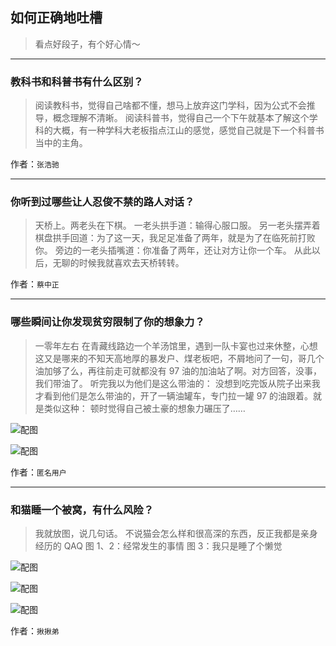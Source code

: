 ## 如何正确地吐槽

> 看点好段子，有个好心情～


 
---

### 教科书和科普书有什么区别？

> 阅读教科书，觉得自己啥都不懂，想马上放弃这门学科，因为公式不会推导，概念理解不清晰。
> 阅读科普书，觉得自己一个下午就基本了解这个学科的大概，有一种学科大老板指点江山的感觉，感觉自己就是下一个科普书当中的主角。


作者：`张浩驰`

---

### 你听到过哪些让人忍俊不禁的路人对话？

> 天桥上。两老头在下棋。
> 一老头拱手道：输得心服口服。
> 另一老头摆弄着棋盘拱手回道：为了这一天，我足足准备了两年，就是为了在临死前打败你。
> 旁边的一老头插嘴道：你准备了两年，还让对方让你一个车。
> 从此以后，无聊的时候我就喜欢去天桥转转。


作者：`蔡中正`

---

### 哪些瞬间让你发现贫穷限制了你的想象力？

> 一零年左右 在青藏线路边一个羊汤馆里，遇到一队卡宴也过来休整，心想这又是哪来的不知天高地厚的暴发户、煤老板吧，不屑地问了一句，哥几个油加够了么，再往前走可就都没有 97 油的加油站了啊。对方回答，没事，我们带油了。
> 听完我以为他们是这么带油的：
> 没想到吃完饭从院子出来我才看到他们是怎么带油的，开了一辆油罐车，专门拉一罐 97 的油跟着。就是类似这种：
> 顿时觉得自己被土豪的想象力碾压了……



![配图](http://pic3.zhimg.com/70/v2-001b5533a81b448a629e46b7846b5e4e_b.jpg)



![配图](http://pic2.zhimg.com/70/v2-892d54576b21a9d4c16b3110f91a6f21_b.jpg)


作者：`匿名用户`

---

### 和猫睡一个被窝，有什么风险？

> 我就放图，说几句话。
> 不说猫会怎么样和很高深的东西，反正我都是亲身经历的 QAQ
> 图 1、2：经常发生的事情
> 图 3：我只是睡了个懒觉



![配图](http://pic4.zhimg.com/70/642b441e76e2d8e326c0372f8897ed63_b.jpg)



![配图](http://pic3.zhimg.com/70/049cd1bf70cdfaf1479c37d0059cf046_b.jpg)



![配图](http://pic1.zhimg.com/70/2e9b428b727ed67b6b50d7b05acc3188_b.jpg)


作者：`揪揪弟`